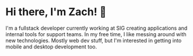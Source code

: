 # Hi there, I'm Zach! 👋

I'm a fullstack developer currently working at SIG creating applications and internal tools for support teams. In my free time, I like messing around with new technologies. Mostly web dev stuff, but I'm interested in getting into mobile and desktop development too.
